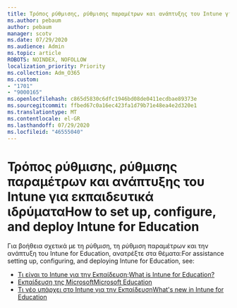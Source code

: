 ```yaml
---
title: Τρόπος ρύθμισης, ρύθμισης παραμέτρων και ανάπτυξης του Intune για εκπαιδευτικά ιδρύματα
ms.author: pebaum
author: pebaum
manager: scotv
ms.date: 07/29/2020
ms.audience: Admin
ms.topic: article
ROBOTS: NOINDEX, NOFOLLOW
localization_priority: Priority
ms.collection: Adm_O365
ms.custom:
- "1701"
- "9000165"
ms.openlocfilehash: c865d5830c6dfc1946bd08de0411ecdbae89373e
ms.sourcegitcommit: ffbed67c0a16ec423fa1d79b71e48ea4e2d320e1
ms.translationtype: MT
ms.contentlocale: el-GR
ms.lasthandoff: 07/29/2020
ms.locfileid: "46555040"
---
```

# <a name="how-to-set-up-configure-and-deploy-intune-for-education"></a><span data-ttu-id="20445-102">Τρόπος ρύθμισης, ρύθμισης παραμέτρων και ανάπτυξης του Intune για εκπαιδευτικά ιδρύματα</span><span class="sxs-lookup"><span data-stu-id="20445-102">How to set up, configure, and deploy Intune for Education</span></span>

<span data-ttu-id="20445-103">Για βοήθεια σχετικά με τη ρύθμιση, τη ρύθμιση παραμέτρων και την ανάπτυξη του Intune for Education, ανατρέξτε στα θέματα:</span><span class="sxs-lookup"><span data-stu-id="20445-103">For assistance setting up, configuring, and deploying Intune for Education, see:</span></span>

- [<span data-ttu-id="20445-104">Τι είναι το Intune για την Εκπαίδευση;</span><span class="sxs-lookup"><span data-stu-id="20445-104">What is Intune for Education?</span></span>](https://docs.microsoft.com/intune-education/what-is-intune-for-education)
- [<span data-ttu-id="20445-105">Εκπαίδευση της Microsoft</span><span class="sxs-lookup"><span data-stu-id="20445-105">Microsoft Education</span></span>](https://www.microsoft.com/education/intune/default.aspx)
- [<span data-ttu-id="20445-106">Τι νέο υπάρχει στο Intune για την Εκπαίδευση</span><span class="sxs-lookup"><span data-stu-id="20445-106">What's new in Intune for Education</span></span>](https://docs.microsoft.com/intune-education/whats-new-in-edu)